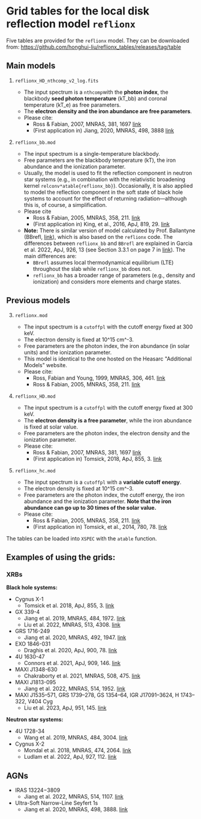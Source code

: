 # Grid tables for the local disk reflection model `reflionx`

Five tables are provided for the `reflionx` model. They can be downloaded from: https://github.com/honghui-liu/reflionx_tables/releases/tag/table

## Main models

1. `reflionx_HD_nthcomp_v2_log.fits`
    - The input spectrum is a `nthcomp`with the **photon index**, the blackbody **seed photon temperature** (kT_bb) and coronal temperature (kT_e) as free parameters.
    - The **electron density and the iron abundance are free parameters**.
    - Please cite:
        - Ross & Fabian, 2007, MNRAS, 381, 1697 [link](https://ui.adsabs.harvard.edu/abs/2007MNRAS.381.1697R/abstract)
        - (First application in) Jiang, 2020, MNRAS, 498, 3888 [link](https://ui.adsabs.harvard.edu/abs/2020MNRAS.498.3888J/abstract)

2. `reflionx_bb.mod`
    - The input spectrum is a single-temperature blackbody. 
    - Free parameters are the blackbody temperature (kT), the iron abundance and the ionization parameter.
    - Usually, the model is used to fit the reflection component in neutron star systems (e.g., in combination with the relativistic broadening kernel `relconv*atable{reflionx_bb}`). Occasionally, it is also applied to model the reflection component in the soft state of black hole systems to account for the effect of returning radiation—although this is, of course, a simplification.
    - Please cite
        - Ross & Fabian, 2005, MNRAS, 358, 211. [link](https://ui.adsabs.harvard.edu/abs/2005MNRAS.358..211R/abstract)
        - (First application in) King, et al., 2016, ApJ, 819, 29. [link](https://ui.adsabs.harvard.edu/abs/2016ApJ...819L..29K/abstract)
    - **Note:** There is similar version of model calculated by Prof. Ballantyne (BBrefl, [link](https://heasarc.gsfc.nasa.gov/docs/xanadu/xspec/models/bbrefl.html)), which is also based on the `reflionx` code. The differences between `reflionx_bb` and `BBrefl` are explained in Garcia et al. 2022, ApJ, 926, 13 (see Section 3.3.1 on page 7 in [link](https://ui.adsabs.harvard.edu/abs/2022ApJ...926...13G/abstract)). The main differences are:
        - `BBrefl` assumes local thermodynamical equilibrium (LTE) throughout the slab while `reflionx_bb` does not.
        - `reflionx_bb` has a broader range of parameters (e.g., density and ionization) and considers more elements and charge states.

## Previous models

3. `reflionx.mod`
    - The input spectrum is a `cutoffpl` with the cutoff energy fixed at 300 keV.
    - The electron density is fixed at 10^15 cm^-3.
    - Free parameters are the photon index, the iron abundance (in solar units) and the ionization parameter.
    - This model is identical to the one hosted on the Heasarc "Additional Models" website.
    - Please cite:
        - Ross, Fabian and Young, 1999, MNRAS, 306, 461. [link](https://ui.adsabs.harvard.edu/abs/1999MNRAS.306..461R/abstract)
        - Ross & Fabian, 2005, MNRAS, 358, 211. [link](https://ui.adsabs.harvard.edu/abs/2005MNRAS.358..211R/abstract)   

4. `reflionx_HD.mod`
    - The input spectrum is a `cutoffpl` with the cutoff energy fixed at 300 keV.
    - The **electron density is a free parameter**, while the iron abundance is fixed at solar value.
    - Free parameters are the photon index, the electron density and the ionization parameter.
    - Please cite:
        - Ross & Fabian, 2007, MNRAS, 381, 1697 [link](https://ui.adsabs.harvard.edu/abs/2007MNRAS.381.1697R/abstract)
        - (First application in) Tomsick, 2018, ApJ, 855, 3. [link](https://ui.adsabs.harvard.edu/abs/2018ApJ...855....3T/abstract)

5. `reflionx_hc.mod`
    - The input spectrum is a `cutoffpl` with a **variable cutoff energy**.
    - The electron density is fixed at 10^15 cm^-3.
    - Free parameters are the photon index, the cutoff energy, the iron abundance and the ionization parameter. **Note that the iron abundance can go up to 30 times of the solar value.**
    - Please cite:
        - Ross & Fabian, 2005, MNRAS, 358, 211. [link](https://ui.adsabs.harvard.edu/abs/2005MNRAS.358..211R/abstract)
        - (First application in) Tomsick, et al., 2014, 780, 78. [link](https://ui.adsabs.harvard.edu/abs/2014ApJ...780...78T/abstract)



The tables can be loaded into `XSPEC` with the `atable` function.

## Examples of using the grids:

### XRBs

**Black hole systems:**

- Cygnus X-1
    - Tomsick et al. 2018, ApJ, 855, 3. [link](https://ui.adsabs.harvard.edu/abs/2018ApJ...855....3T/abstract)
- GX 339-4
    - Jiang et al. 2019, MNRAS, 484, 1972. [link](https://ui.adsabs.harvard.edu/abs/2019MNRAS.484.1972J/abstract)
    - Liu et al. 2022, MNRAS, 513, 4308. [link](https://ui.adsabs.harvard.edu/abs/2022MNRAS.513.4308L/abstract)
- GRS 1716-249
    - Jiang et al. 2020, MNRAS, 492, 1947. [link](https://ui.adsabs.harvard.edu/abs/2020MNRAS.492.1947J/abstract)
- EXO 1846-031
    - Draghis et al. 2020, ApJ, 900, 78. [link](https://ui.adsabs.harvard.edu/abs/2020ApJ...900...78D/abstract)
- 4U 1630-47
    - Connors et al. 2021, ApJ, 909, 146. [link](https://ui.adsabs.harvard.edu/abs/2021ApJ...909..146C/abstract)
- MAXI J1348-630
    - Chakraborty et al. 2021, MNRAS, 508, 475. [link](https://ui.adsabs.harvard.edu/abs/2021MNRAS.508..475C/abstract)
- MAXI J1813-095
    - Jiang et al. 2022, MNRAS, 514, 1952. [link](https://ui.adsabs.harvard.edu/abs/2022MNRAS.514.1952J/abstract)
- MAXI J1535–571, GRS 1739–278, GS 1354–64, IGR J17091–3624, H 1743–322, V404 Cyg
    - Liu et al. 2023, ApJ, 951, 145. [link](https://ui.adsabs.harvard.edu/abs/2023ApJ...951..145L/abstract)
 
**Neutron star systems:**
- 4U 1728-34
    - Wang et al. 2019, MNRAS, 484, 3004. [link](https://ui.adsabs.harvard.edu/abs/2019MNRAS.484.3004W/abstract)
- Cygnus X-2
    - Mondal et al. 2018, MNRAS, 474, 2064. [link](https://ui.adsabs.harvard.edu/abs/2018MNRAS.474.2064M/abstract)
    - Ludlam et al. 2022, ApJ, 927, 112. [link](https://ui.adsabs.harvard.edu/abs/2022ApJ...927..112L/abstract) 

## AGNs

- IRAS 13224−3809
    - Jiang et al. 2022, MNRAS, 514, 1107. [link](https://ui.adsabs.harvard.edu/abs/2022MNRAS.514.1107J/abstract)
- Ultra-Soft Narrow-Line Seyfert 1s
    - Jiang et al. 2020, MNRAS, 498, 3888. [link](https://ui.adsabs.harvard.edu/abs/2020MNRAS.498.3888J/abstract) 
  
